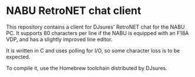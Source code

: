 # NABU RetroNET chat client

This repository contains a client for DJsures' RetroNET chat for the
NABU PC.  It supports 80 characters per line if the NABU is equipped
with an F18A VDP, and has a slightly improved line editor.

It is written in C and uses polling for I/O, so some character loss is
to be expected.

To compile it, use the Homebrew toolchain distributed by DJsures.
